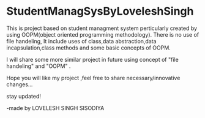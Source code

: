 # StudentManagSysByLoveleshSingh

This is project based on student managment system perticularly created by using OOPM(object oriented programming methodology).
There is no use of file handeling,
It include uses of class,data abstraction,data incapsulation,class methods and some basic concepts of OOPM. 


I will share some more similar project in future using concept of "file handeling" and "OOPM" .


Hope you will like my project ,feel free to share necessary/innovative changes...


stay updated!

-made by LOVELESH SINGH SISODIYA 
